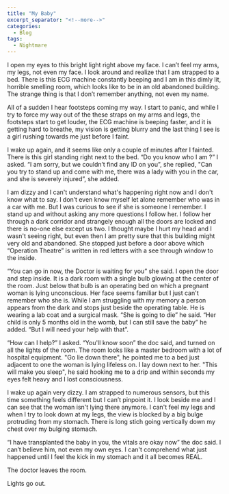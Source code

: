 ```yaml
---
title: "My Baby"
excerpt_separator: "<!--more-->"
categories:
  - Blog
tags:
  - Nightmare
---
```


I open my eyes to this bright light right above my face. I can’t feel my arms, my legs, not even my face. I look around and realize that I am strapped to a bed. There is this ECG machine constantly beeping and I am in this dimly lit, horrible smelling room, which looks like to be in an old abandoned building. The strange thing is that I don’t remember anything, not even my name.

All of a sudden I hear footsteps coming my way. I start to panic, and while I try to force my way out of the these straps on my arms and legs, the footsteps start to get louder, the ECG machine is beeping faster, and it is getting hard to breathe, my vision is getting blurry and the last thing I see is a girl rushing towards me just before I faint.

I wake up again, and it seems like only a couple of minutes after I fainted. There is this girl standing right next to the bed. “Do you know who I am ?” I asked. “I am sorry, but we couldn’t find any ID on you”, she replied, "Can you try to stand up and come with me, there was a lady with you in the car, and she is severely injured”, she added.

I am dizzy and I can't understand what's happening right now and I don't know what to say. I don’t even know myself let alone remember who was in a car with me. But I was curious to see if she is someone I remember. I stand up and without asking any more questions I follow her. I follow her through a dark corridor and strangely enough all the doors are locked and there is no-one else except us two. I thought maybe I hurt my head and I wasn't seeing right, but even then I am pretty sure that this building might very old and abandoned. She stopped just before a door above which “Operation Theatre” is written in red letters with a see through window to the inside.

“You can go in now, the Doctor is waiting for you” she said. I open the door and step inside. It is a dark room with a single bulb glowing at the center of the room. Just below that bulb is an operating bed on which a pregnant woman is lying unconscious. Her face seems familiar but I just can't remember who she is. While I am struggling with my memory a person appears from the dark and stops just beside the operating table. He is wearing a lab coat and a surgical mask. “She is going to die” he said. “Her child is only 5 months old in the womb, but I can still save the baby” he added. “But I will need your help with that”.

“How can I help?” I asked. “You'll know soon” the doc said, and turned on all the lights of the room. The room looks like a master bedroom with a lot of hospital equipment. "Go lie down there", he pointed me to a bed just adjacent to one the woman is lying lifeless on. I lay down next to her. "This will make you sleep", he said hooking me to a drip and within seconds my eyes felt heavy and I lost consciousness.

I wake up again very dizzy. I am strapped to numerous sensors, but this time something feels different but I can’t pinpoint it. I look
beside me and I can see that the woman isn't lying there anymore. I can't feel my legs and when I try to look down at my legs, the view is blocked by a big bulge protruding from my stomach. There is long stich going vertically down my chest over my bulging stomach.

“I have transplanted the baby in you, the vitals are okay now” the doc said. I can’t believe him, not even my own eyes. I can't comprehend what just happened until I feel the kick in my stomach and it all becomes REAL.

The doctor leaves the room.

Lights go out.
